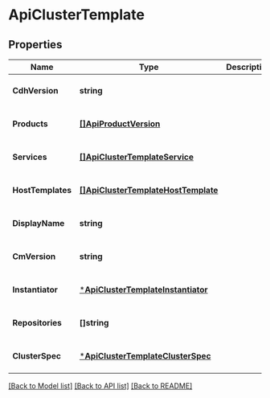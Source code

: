 # ApiClusterTemplate

## Properties
Name | Type | Description | Notes
------------ | ------------- | ------------- | -------------
**CdhVersion** | **string** |  | [optional] [default to null]
**Products** | [**[]ApiProductVersion**](ApiProductVersion.md) |  | [optional] [default to null]
**Services** | [**[]ApiClusterTemplateService**](ApiClusterTemplateService.md) |  | [optional] [default to null]
**HostTemplates** | [**[]ApiClusterTemplateHostTemplate**](ApiClusterTemplateHostTemplate.md) |  | [optional] [default to null]
**DisplayName** | **string** |  | [optional] [default to null]
**CmVersion** | **string** |  | [optional] [default to null]
**Instantiator** | [***ApiClusterTemplateInstantiator**](ApiClusterTemplateInstantiator.md) |  | [optional] [default to null]
**Repositories** | **[]string** |  | [optional] [default to null]
**ClusterSpec** | [***ApiClusterTemplateClusterSpec**](ApiClusterTemplateClusterSpec.md) |  | [optional] [default to null]

[[Back to Model list]](../README.md#documentation-for-models) [[Back to API list]](../README.md#documentation-for-api-endpoints) [[Back to README]](../README.md)


